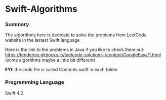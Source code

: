 # Swift-Algorithms
  ### Summary
  
   The algorithms here is dedicate to solve the problems from LeetCode website in the lastest Swift language 
   
   Here is the link to the problems in Java if you like to check them out: 
   https://tenderleo.gitbooks.io/leetcode-solutions-/content/GoogleEasy/1.html (some algorithms maybe a little bit different)
   
   **FYI**: the code file is called Contents.swift in each folder

  ### Programming Language
  
   Swift 4.2
